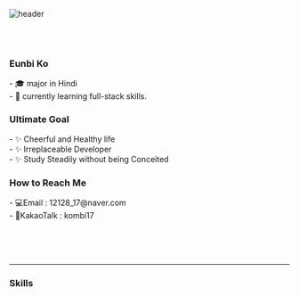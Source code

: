 ![header](https://capsule-render.vercel.app/api?type=cylinder&color=auto&height=200&section=header&text=welcome%20to%20KOMBI's%20Github&fontSize=50&animation=fadeIn)

<br>
<br>

<h3>Eunbi Ko</h3>
- 🎓 major in Hindi <br>
- 🌱 currently learning full-stack skills. 

<br>

<h3>Ultimate Goal</h3>
- ✨ Cheerful and Healthy life <br>
- ✨ Irreplaceable Developer <br>
- ✨ Study Steadily without being Conceited

<br>
    
<h3>How to Reach Me</h3>
- 💻Email : 12128_17@naver.com <br>
- 📱KakaoTalk : kombi17 
 
<br><br><br>

<hr>

<h3>Skills</h3><br>
<!--
    <img src="https://img.shields.io/badge/Java-007396?style=for-the-badge&logo=java&logoColor=white">  <img src="https://img.shields.io/badge/Spring-6DB33F?style=for-the-badge&logo=Spring&logoColor=white">  <img src="https://img.shields.io/badge/oracle-F80000?style=for-the-badge&logo=oracle&logoColor=white">  <img src="https://img.shields.io/badge/github-181717?style=for-the-badge&logo=github&logoColor=white">  <img src="https://img.shields.io/badge/eclipse-blue?style=for-the-badge&logo=eclipse&logoColor=white">  <img src="https://img.shields.io/badge/html-E34F26?style=for-the-badge&logo=html5&logoColor=white"> <img src="https://img.shields.io/badge/css-1572B6?style=for-the-badge&logo=css3&logoColor=white">   <img src="https://img.shields.io/badge/javascript-F7DF1E?style=for-the-badge&logo=javascript&logoColor=black">  <img src="https://img.shields.io/badge/jquery-0769AD?style=for-the-badge&logo=jquery&logoColor=white"> 
-->


